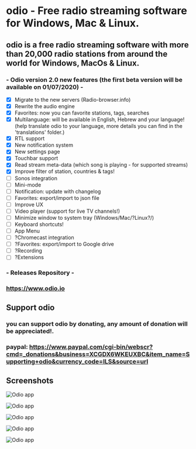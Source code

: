 # odio - Free radio streaming software for Windows, Mac & Linux.

## odio is a free radio streaming software with more than 20,000 radio stations from around the world for Windows, MacOs & Linux.

### - Odio version 2.0 new features (the first beta version will be available on 01/07/2020) -

- [x] Migrate to the new servers (Radio-browser.info)
- [x] Rewrite the audio engine
- [x] Favorites: now you can favorite stations, tags, searches
- [x] Multilanguage: will be available in English, Hebrew and your language! (help translate odio to your language, more details you can find in the 'translations' folder.)
- [x] RTL support 
- [x] New notification system
- [x] New settings page
- [x] Touchbar support
- [x] Read stream meta-data (which song is playing - for supported streams) 
- [x] Improve filter of station, countries & tags!
- [ ] Sonos integration
- [ ] Mini-mode
- [ ] Notification: update with changelog
- [ ] Favorites: export/import to json file
- [ ] Improve UX
- [ ] Video player (support for live TV channels!)
- [ ] Minimize window to system tray (Windows/Mac/?Linux?/)
- [ ] Keyboard shortcuts!
- [ ] App Menu
- [ ] ?Chromecast integration
- [ ] ?Favorites: export/import to Google drive
- [ ] ?Recording
- [ ] ?Extensions

### - Releases Repository -

### https://www.odio.io

## Support odio 
### you can support odio by donating, any amount of donation will be appreciated!.
### paypal: https://www.paypal.com/cgi-bin/webscr?cmd=_donations&business=XCGDX6WKEUXBC&item_name=Supporting+odio&currency_code=ILS&source=url

## Screenshots

![Odio app](https://odio.io/imgs/screenshots/2.png)

![Odio app](https://odio.io/imgs/screenshots/3.png)

![Odio app](https://odio.io/imgs/screenshots/5.png)

![Odio app](https://odio.io/imgs/screenshots/1.png)

![Odio app](https://odio.io/imgs/screenshots/4.png)
